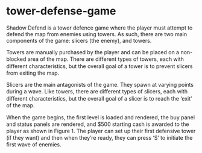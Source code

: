 # tower-defense-game

Shadow Defend is a tower defence game where the player must attempt to defend the map from
enemies using towers. As such, there are two main components of the game: slicers (the enemy),
and towers.

Towers are manually purchased by the player and can be placed on a non-blocked area of the map.
There are diﬀerent types of towers, each with diﬀerent characteristics, but the overall goal of a
tower is to prevent slicers from exiting the map.

Slicers are the main antagonists of the game. They spawn at varying points during a wave. Like
towers, there are diﬀerent types of slicers, each with diﬀerent characteristics, but the overall goal
of a slicer is to reach the ‘exit’ of the map.

When the game begins, the ﬁrst level is loaded and rendered, the buy panel and status panels are
rendered, and $500 starting cash is awarded to the player as shown in Figure 1. The player can
set up their ﬁrst defensive tower (if they want) and then when they’re ready, they can press ‘S’ to
initiate the ﬁrst wave of enemies.
